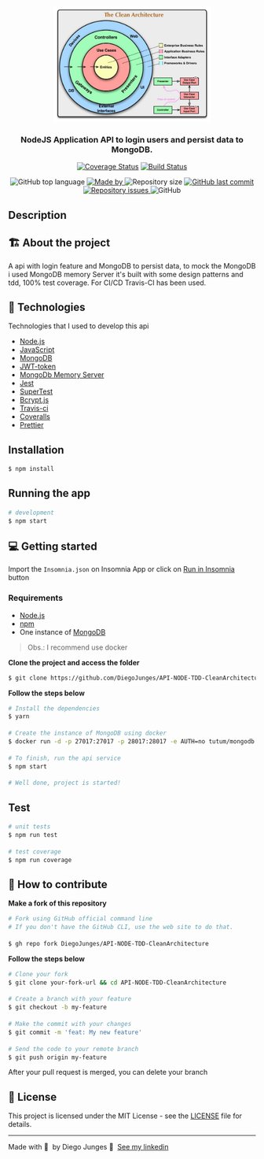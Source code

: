 <p align="center">
  <img src="CleanArchitecture.jpg" width="320" alt="cleanArchiteture" /></a>
</p>

<h3 align="center">
  NodeJS Application API to login users and persist data to MongoDB.
</h3>

<div align="center">

[![Coverage Status](https://coveralls.io/repos/github/DiegoJunges/API-NODE-TDD-CleanArchitecture/badge.svg?branch=master)](https://coveralls.io/github/DiegoJunges/API-NODE-TDD-CleanArchitecture?branch=master)
[![Build Status](https://travis-ci.org/DiegoJunges/API-NODE-TDD-CleanArchitecture.svg?branch=master)](https://travis-ci.org/DiegoJunges/API-NODE-TDD-CleanArchitecture)

  <img alt="GitHub top language" src="https://img.shields.io/github/languages/top/DiegoJunges/API-NODE-TDD-CleanArchitecture?color=%23FF9000">

  <a href="https://www.linkedin.com/in/diego-junges/" target="_blank" rel="noopener noreferrer">
    <img alt="Made by" src="https://img.shields.io/badge/made%20by-Diego%20Junges-%23FF9000">
  </a>

  <img alt="Repository size" src="https://img.shields.io/github/repo-size/DiegoJunges/API-NODE-TDD-CleanArchitecture?color=%23FF9000">

  <a href="https://github.com/DiegoJunges/gobarber-api/commits/master">
    <img alt="GitHub last commit" src="https://img.shields.io/github/last-commit/DiegoJunges/API-NODE-TDD-CleanArchitecture?color=%23FF9000">
  </a>

  <a href="https://github.com/DiegoJunges/API-NODE-TDD-CleanArchitecture/issues">
    <img alt="Repository issues" src="https://img.shields.io/github/issues/DiegoJunges/API-NODE-TDD-CleanArchitecture?color=%23FF9000">
  </a>

  <img alt="GitHub" src="https://img.shields.io/github/license/DiegoJunges/API-NODE-TDD-CleanArchitecture?color=%23FF9000">
  
</div>

## Description

## 🏗️ About the project

A api with login feature and MongoDB to persist data, to mock the MongoDB i used MongoDB memory Server it's built with some design patterns and tdd, 100% test coverage. For CI/CD Travis-CI has been used.

## 🚀 Technologies

Technologies that I used to develop this api

- [Node.js](https://nodejs.org/en/)
- [JavaScript](https://www.javascript.com/)
- [MongoDB](https://www.mongodb.com/)
- [JWT-token](https://jwt.io/)
- [MongoDb Memory Server](https://github.com/nodkz/mongodb-memory-server)
- [Jest](https://jestjs.io/)
- [SuperTest](https://github.com/visionmedia/supertest)
- [Bcrypt.js](https://github.com/dcodeIO/bcrypt.js/)
- [Travis-ci](https://travis-ci.org/)
- [Coveralls](https://coveralls.io/)
- [Prettier](https://prettier.io/)

## Installation

```bash
$ npm install
```

## Running the app

```bash
# development
$ npm start
```
## 💻 Getting started

Import the `Insomnia.json` on Insomnia App or click on [Run in Insomnia](#insomniaButton) button

### Requirements

- [Node.js](https://nodejs.org/en/)
- [npm](https://www.npmjs.com/)
- One instance of [MongoDB](https://www.mongodb.com/)

> Obs.: I recommend use docker

**Clone the project and access the folder**

```bash
$ git clone https://github.com/DiegoJunges/API-NODE-TDD-CleanArchitecture.git && cd API-NODE-TDD-CleanArchitecture
```

**Follow the steps below**

```bash
# Install the dependencies
$ yarn

# Create the instance of MongoDB using docker
$ docker run -d -p 27017:27017 -p 28017:28017 -e AUTH=no tutum/mongodb

# To finish, run the api service
$ npm start

# Well done, project is started!
```
## Test

```bash
# unit tests
$ npm run test

# test coverage
$ npm run coverage
```

## 🤔 How to contribute

**Make a fork of this repository**

```bash
# Fork using GitHub official command line
# If you don't have the GitHub CLI, use the web site to do that.

$ gh repo fork DiegoJunges/API-NODE-TDD-CleanArchitecture
```

**Follow the steps below**

```bash
# Clone your fork
$ git clone your-fork-url && cd API-NODE-TDD-CleanArchitecture

# Create a branch with your feature
$ git checkout -b my-feature

# Make the commit with your changes
$ git commit -m 'feat: My new feature'

# Send the code to your remote branch
$ git push origin my-feature
```

After your pull request is merged, you can delete your branch

## 📝 License

This project is licensed under the MIT License - see the [LICENSE](LICENSE) file for details.

---

Made with 💜 &nbsp;by Diego Junges 👋 &nbsp;[See my linkedin](https://www.linkedin.com/in/diego-junges/)
